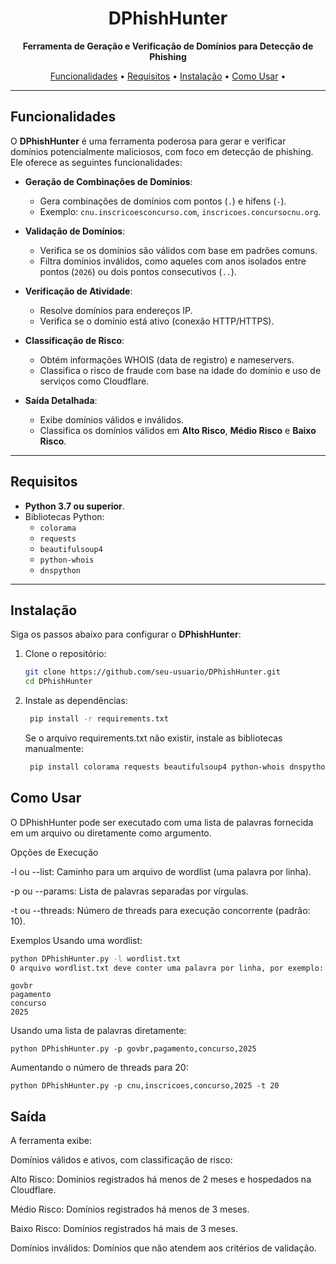 <h1 align="center">DPhishHunter</h1>
<p align="center">
  <strong>Ferramenta de Geração e Verificação de Domínios para Detecção de Phishing</strong>
</p>
<p align="center">
  <a href="#funcionalidades">Funcionalidades</a> •
  <a href="#requisitos">Requisitos</a> •
  <a href="#instalação">Instalação</a> •
  <a href="#como-usar">Como Usar</a> •
</p>

---

## Funcionalidades

O **DPhishHunter** é uma ferramenta poderosa para gerar e verificar domínios potencialmente maliciosos, com foco em detecção de phishing. Ele oferece as seguintes funcionalidades:

- **Geração de Combinações de Domínios**:
  - Gera combinações de domínios com pontos (`.`) e hífens (`-`).
  - Exemplo: `cnu.inscricoesconcurso.com`, `inscricoes.concursocnu.org`.

- **Validação de Domínios**:
  - Verifica se os domínios são válidos com base em padrões comuns.
  - Filtra domínios inválidos, como aqueles com anos isolados entre pontos (`2026`) ou dois pontos consecutivos (`..`).

- **Verificação de Atividade**:
  - Resolve domínios para endereços IP.
  - Verifica se o domínio está ativo (conexão HTTP/HTTPS).

- **Classificação de Risco**:
  - Obtém informações WHOIS (data de registro) e nameservers.
  - Classifica o risco de fraude com base na idade do domínio e uso de serviços como Cloudflare.

- **Saída Detalhada**:
  - Exibe domínios válidos e inválidos.
  - Classifica os domínios válidos em **Alto Risco**, **Médio Risco** e **Baixo Risco**.

---

## Requisitos

- **Python 3.7 ou superior**.
- Bibliotecas Python:
  - `colorama`
  - `requests`
  - `beautifulsoup4`
  - `python-whois`
  - `dnspython`

---

## Instalação

Siga os passos abaixo para configurar o **DPhishHunter**:

1. Clone o repositório:

   ```bash
   git clone https://github.com/seu-usuario/DPhishHunter.git
   cd DPhishHunter
   ```

2. Instale as dependências:
   ```bash
    pip install -r requirements.txt
   ```
    Se o arquivo requirements.txt não existir, instale as bibliotecas manualmente:
     ```bash
      pip install colorama requests beautifulsoup4 python-whois dnspython
     ```

## Como Usar

O DPhishHunter pode ser executado com uma lista de palavras fornecida em um arquivo ou diretamente como argumento.

Opções de Execução

-l ou --list: Caminho para um arquivo de wordlist (uma palavra por linha).

-p ou --params: Lista de palavras separadas por vírgulas.

-t ou --threads: Número de threads para execução concorrente (padrão: 10).

Exemplos
Usando uma wordlist:

   ```bash
python DPhishHunter.py -l wordlist.txt
O arquivo wordlist.txt deve conter uma palavra por linha, por exemplo:
   ```

   ```
govbr
pagamento
concurso
2025
   ```
Usando uma lista de palavras diretamente:

   ```
python DPhishHunter.py -p govbr,pagamento,concurso,2025
   ```
Aumentando o número de threads para 20:

   ```
python DPhishHunter.py -p cnu,inscricoes,concurso,2025 -t 20
   ```

## Saída

A ferramenta exibe:

Domínios válidos e ativos, com classificação de risco:

Alto Risco: Domínios registrados há menos de 2 meses e hospedados na Cloudflare.

Médio Risco: Domínios registrados há menos de 3 meses.

Baixo Risco: Domínios registrados há mais de 3 meses.

Domínios inválidos: Domínios que não atendem aos critérios de validação.
